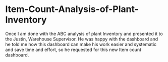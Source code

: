 # Item-Count-Analysis-of-Plant-Inventory
Once I am done with the ABC analysis of plant Inventory and presented it to the Justin, Warehouse Supervisor. He was happy with the dashboard and he told me how this dashboard can make his work easier and systematic and save time and effort, so he requested for this new Item count dashboard.
